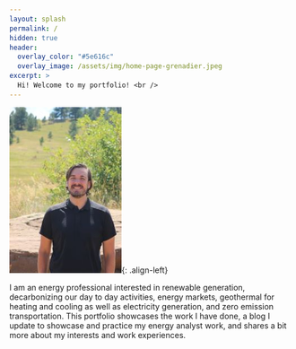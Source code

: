 ```yaml
---
layout: splash
permalink: /
hidden: true
header:
  overlay_color: "#5e616c"
  overlay_image: /assets/img/home-page-grenadier.jpeg
excerpt: >
  Hi! Welcome to my portfolio! <br />
---
```


![image-left](assets\img\home-page-me.jpg){: .align-left} 




I am an energy professional interested in renewable generation, decarbonizing our day to day activities, energy markets, geothermal for heating and cooling as well as electricity generation, and zero emission transportation. This portfolio showcases the work I have done, a blog I update to showcase and practice my energy analyst work, and shares a bit more about my interests and work experiences. 
